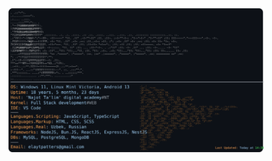 <picture>
    <img alt="bd-ans's GitHub Profile README" src="https://raw.githubusercontent.com/bd-ans/bd-ans/main/imgs/dark.svg">
</picture>